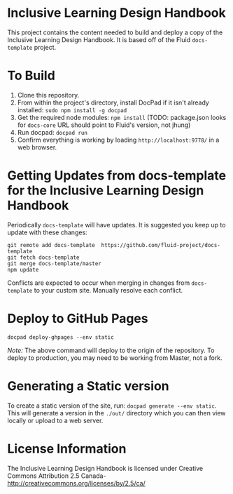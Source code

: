 # Inclusive Learning Design Handbook

This project contains the content needed to build and deploy a copy of the Inclusive Learning Design Handbook. It is based off of the Fluid `docs-template` project.

# To Build

1. Clone this repository.
2. From within the project's directory, install DocPad if it isn't already installed: `sudo npm install -g docpad`
3. Get the required node modules: `npm install` (TODO: package.json looks for `docs-core` URL should point to Fluid's version, not jhung)
4. Run docpad: `docpad run`
5. Confirm everything is working by loading `http://localhost:9778/` in a web browser.

# Getting Updates from docs-template for the Inclusive Learning Design Handbook

Periodically `docs-template` will have updates. It is suggested you keep up to update with these changes:

```
git remote add docs-template  https://github.com/fluid-project/docs-template
git fetch docs-template
git merge docs-template/master
npm update
```

Conflicts are expected to occur when merging in changes from `docs-template` to your custom site. Manually resolve each conflict.

# Deploy to GitHub Pages
```
docpad deploy-ghpages --env static
```

*Note:* The above command will deploy to the origin of the repository. To deploy to production, you may need to be working from Master, not a fork.

# Generating a Static version
To create a static version of the site, run: `docpad generate --env static`. This will generate a version in the `./out/` directory which you can then view locally or upload to a web server.

# License Information
The Inclusive Learning Design Handbook is licensed under Creative Commons Attribution 2.5 Canada- http://creativecommons.org/licenses/by/2.5/ca/
